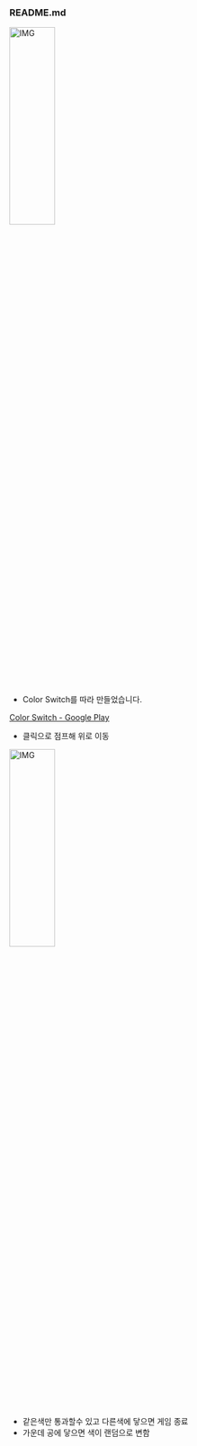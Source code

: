 ### README.md

<img src="https://postfiles.pstatic.net/MjAxOTEyMDRfMjY0/MDAxNTc1NDAyNzY1MTE1.yu6s27lhdYw3TBrfTJ8KPeIXhQ-D-z9kYQSdv8_Qh78g.7dvI_RGHFWnnZzCH_IK2PxLUwVzGbSD9TkESb-Vayfog.PNG.whdals410/ColorChange_2.png?type=w773" width="40%" height="30%" title="px(픽셀) 크기 설정" alt="IMG"></img>

+ Color Switch를 따라 만들었습니다.

[Color Switch - Google Play](https://play.google.com/store/apps/details?id=com.colorswitch.switch2&hl=ko)
+ 클릭으로 점프해 위로 이동

<img src="https://postfiles.pstatic.net/MjAxOTEyMDRfNTIg/MDAxNTc1NDAyNzY1MTEz.ZuUq9E0V9pBtyvl5N22GpLmNjNZE03gSdcafOeGrK5Yg.HtxzaEdShso-IMbnbMoxObiUpVEKHWxVpfcWnqdjuTsg.PNG.whdals410/ColorChange_1.png?type=w773" width="40%" height="30%" title="px(픽셀) 크기 설정" alt="IMG"></img>

+ 같은색만 통과할수 있고 다른색에 닿으면 게임 종료
+ 가운데 공에 닿으면 색이 랜덤으로 변함

